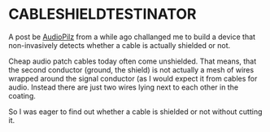 # CABLESHIELDTESTINATOR

A post be [AudioPilz](https://www.youtube.com/@AudioPilz) from a while ago challanged me to build a device that non-invasively detects whether a cable is actually shielded or not. 

Cheap audio patch cables today often come unshielded. That means, that the second conductor (ground, the shield) is not actually a mesh of wires wrapped around the signal conductor (as I would expect it from cables for audio. Instead there are just two wires lying next to each other in the coating.

So I was eager to find out whether a cable is shielded or not without cutting it.



